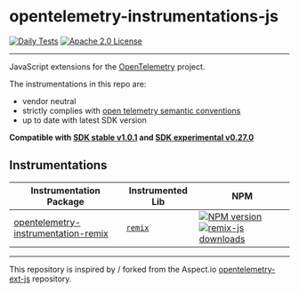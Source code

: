 # opentelemetry-instrumentations-js


[![Daily Tests](https://github.com/justindsmith/opentelemetry-instrumentations-js/actions/workflows/daily-test.yml/badge.svg)](http://google.com.au/)
[![Apache 2.0 License](https://img.shields.io/badge/license-Apache_2.0-green.svg)](https://github.com/justindsmith/opentelemetry-instrumentations-js/blob/master/LICENSE)

---

JavaScript extensions for the [OpenTelemetry](https://opentelemetry.io/) project.

The instrumentations in this repo are:
- vendor neutral
- strictly complies with [open telemetry semantic conventions](https://github.com/open-telemetry/opentelemetry-specification/tree/main/specification/trace/semantic_conventions)
- up to date with latest SDK version

**Compatible with [SDK stable v1.0.1](https://github.com/open-telemetry/opentelemetry-js/releases/tag/stable%2Fv1.0.1) and [SDK experimental v0.27.0](https://github.com/open-telemetry/opentelemetry-js/releases/tag/experimental%2Fv0.27.0)**
## Instrumentations
| Instrumentation Package | Instrumented Lib | NPM |
| --- | --- | --- |
| [opentelemetry-instrumentation-remix](./packages/instrumentation-remix) | [`remix`](https://remix.run/) | [![NPM version](https://img.shields.io/npm/v/opentelemetry-instrumentation-remix.svg)](https://www.npmjs.com/package/opentelemetry-instrumentation-remix) [![remix-js downloads](https://img.shields.io/npm/dm/opentelemetry-instrumentation-remix.svg)]()|



---

This repository is inspired by / forked from the Aspect.io [opentelemetry-ext-js](https://github.com/aspecto-io/opentelemetry-ext-js/) repository.